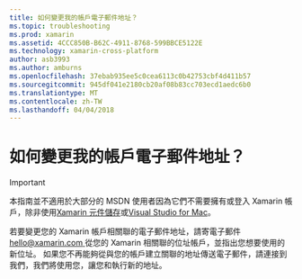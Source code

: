 ```yaml
---
title: 如何變更我的帳戶電子郵件地址？
ms.topic: troubleshooting
ms.prod: xamarin
ms.assetid: 4CCC850B-B62C-4911-8768-599BBCE5122E
ms.technology: xamarin-cross-platform
author: asb3993
ms.author: amburns
ms.openlocfilehash: 37ebab935ee5c0cea6113c0b42753cbf4d411b57
ms.sourcegitcommit: 945df041e2180cb20af08b83cc703ecd1aedc6b0
ms.translationtype: MT
ms.contentlocale: zh-TW
ms.lasthandoff: 04/04/2018
---
```

# <a name="how-do-i-change-my-accounts-email-address"></a>如何變更我的帳戶電子郵件地址？

> [!IMPORTANT]
> 本指南並不適用於大部分的 MSDN 使用者因為它們不需要擁有或登入 Xamarin 帳戶，除非使用[Xamarin 元件儲存](https://components.xamarin.com/)或[Visual Studio for Mac](~/cross-platform/get-started/requirements.md)。


若要變更您的 Xamarin 帳戶相關聯的電子郵件地址，請寄電子郵件[ hello@xamarin.com ](mailto:hello@xamarin.com)從您的 Xamarin 相關聯的位址帳戶，並指出您想要使用的新位址。 如果您不再能夠從與您的帳戶建立關聯的地址傳送電子郵件，請連接到我們，我們將使用您，讓您和執行新的地址。
